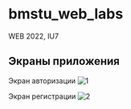 # bmstu_web_labs
WEB 2022, IU7

## Экраны приложения
Экран авторизации
![1](https://user-images.githubusercontent.com/65854054/197335925-d953a99a-86dd-4418-9b7b-9613968192b7.png)

Экран регистрации
![2](https://user-images.githubusercontent.com/65854054/197335949-271494ff-bbbf-46f9-bfd4-38403306a931.png)

